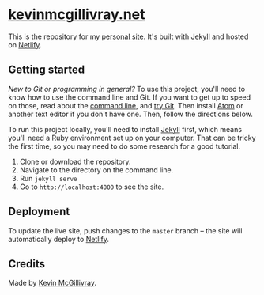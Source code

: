 # [kevinmcgillivray.net](https://kevinmcgillivray.net)

This is the repository for my [personal site](https://kevinmcgillivray.net). It's built with [Jekyll](http://jekyllrb.com) and hosted on [Netlify](http://netlify.com).

## Getting started

*New to Git or programming in general?* To use this project, you'll need to know how to use the command line and Git. If you want to get up to speed on those, read about the [command line](http://kevinmcgillivray.net/introduction-to-text-editors-and-the-command-line/), and [try Git](http://try.github.io). Then install [Atom](http://atom.io) or another text editor if you don't have one. Then, follow the directions below.

To run this project locally, you'll need to install [Jekyll](http://jekyllrb.com) first, which means you'll need a Ruby environment set up on your computer. That can be tricky the first time, so you may need to do some research for a good tutorial.

1. Clone or download the repository.
2. Navigate to the directory on the command line.
3. Run `jekyll serve`
4. Go to `http://localhost:4000` to see the site.

## Deployment

To update the live site, push changes to the `master` branch – the site will automatically deploy to [Netlify](http://netlify.com).

## Credits

Made by [Kevin McGillivray](http://kevinmcgillivray.net/about).
